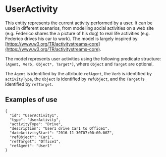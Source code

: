 # UserActivity

This entity represents the current activity performed by a user. It can be used in different
scenarios, from modelling social activities on a web site (e.g. Federico shares the a picture of his dog) to real life activities (e.g. Federico drives his car to work). The model is largely inspired by
[https://www.w3.org/TR/activitystreams-core](https://www.w3.org/TR/activitystreams-core).

The model represents user activities using the following predicate structure: `(Agent, Verb, Object*, Target*)`, where `Object` and `Target` are optional.

The `Agent` is identified by the attribute `refAgent`, the `Verb` is identified by `activityType`, the `Object` is identified by `refObject`, and the `Target` is identified by `refTarget`.

## Examples of use

```
{
  "id": "UserActivity1",
  "type": "UserActivity",
  "activityType": "Drive",
  "description": "User1 drive Car1 to Office1",
  "dateActivityStart": "2016-11-30T07:00:00.00Z",
  "refObject": "Car1",
  "refTarget": "Office1",
  "refAgent": "User1"
}
```
